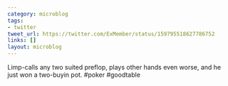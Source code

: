 ```yaml
---
category: microblog
tags:
- twitter
tweet_url: https://twitter.com/ExMember/status/159795518627786752
links: []
layout: microblog
---
```

Limp-calls any two suited preflop, plays other hands even worse, and he just won a two-buyin pot. #poker #goodtable
